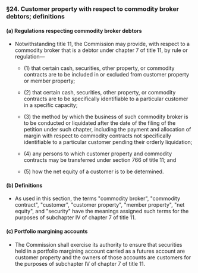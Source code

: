 ### §24. Customer property with respect to commodity broker debtors; definitions
#### (a) Regulations respecting commodity broker debtors
* Notwithstanding title 11, the Commission may provide, with respect to a commodity broker that is a debtor under chapter 7 of title 11, by rule or regulation—

  * (1) that certain cash, securities, other property, or commodity contracts are to be included in or excluded from customer property or member property;

  * (2) that certain cash, securities, other property, or commodity contracts are to be specifically identifiable to a particular customer in a specific capacity;

  * (3) the method by which the business of such commodity broker is to be conducted or liquidated after the date of the filing of the petition under such chapter, including the payment and allocation of margin with respect to commodity contracts not specifically identifiable to a particular customer pending their orderly liquidation;

  * (4) any persons to which customer property and commodity contracts may be transferred under section 766 of title 11; and

  * (5) how the net equity of a customer is to be determined.


#### (b) Definitions
* As used in this section, the terms "commodity broker", "commodity contract", "customer", "customer property", "member property", "net equity", and "security" have the meanings assigned such terms for the purposes of subchapter IV of chapter 7 of title 11.

#### (c) Portfolio margining accounts
* The Commission shall exercise its authority to ensure that securities held in a portfolio margining account carried as a futures account are customer property and the owners of those accounts are customers for the purposes of subchapter IV of chapter 7 of title 11.